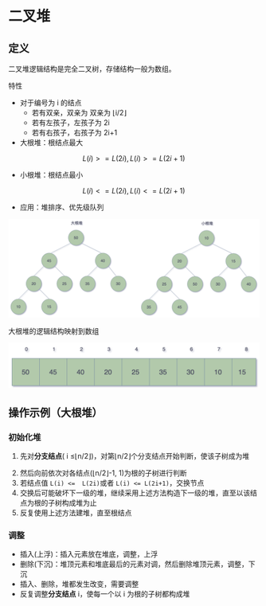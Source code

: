 # 二叉堆

## 定义

二叉堆逻辑结构是完全二叉树，存储结构一般为数组。

特性

- 对于编号为 i 的结点
  - 若有双亲，双亲为 双亲为 ⌊i/2⌋
  - 若有左孩子，左孩子为 2i
  - 若有右孩子，右孩子为 2i+1
- 大根堆：根结点最大

$$
L(i) >=  L(2i),  L(i) >= L(2i+1)
$$

- 小根堆：根结点最小

$$
L(i) <=  L(2i),  L(i) <= L(2i+1)
$$

- 应用：堆排序、优先级队列

  

![image-20250911213645616](assets/image-20250911213645616.png)



大根堆的逻辑结构映射到数组

![image-20250911214053556](assets/image-20250911214053556.png)

## 操作示例（大根堆）

### 初始化堆

1. 先对**分支结点**( i ≤⌊n/2⌋)，对第⌊n/2⌋个分支结点开始判断，使该子树成为堆

2) 然后向前依次对各结点(⌊n/2⌋-1, 1)为根的子树进行判断
3) 若结点值 `L(i) <=  L(2i)`或者 `L(i) <= L(2i+1)`，交换节点
4) 交换后可能破坏下一级的堆，继续采用上述方法构造下一级的堆，直至以该结点为根的子树构成堆为止
5) 反复使用上述方法建堆，直至根结点

### 调整

- 插入(上浮)：插入元素放在堆底，调整，上浮
- 删除(下沉)：堆顶元素和堆底最后的元素对调，然后删除堆顶元素，调整，下沉
- 插入、删除，堆都发生改变，需要调整
- 反复调整**分支结点** i，使每一个以 i 为根的子树都构成堆
